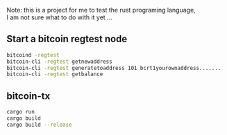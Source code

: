 Note: this is a project for me to test the rust programing language,  
I am not sure what to do with it yet  ... 

## Start a bitcoin regtest node

```bash
bitcoind -regtest
bitcoin-cli -regtest getnewaddress
bitcoin-cli -regtest generatetoaddress 101 bcrt1yourownaddress.......
bitcoin-cli -regtest getbalance

```

## bitcoin-tx  

```bash
cargo run  
cargo build  
cargo build --release  

```